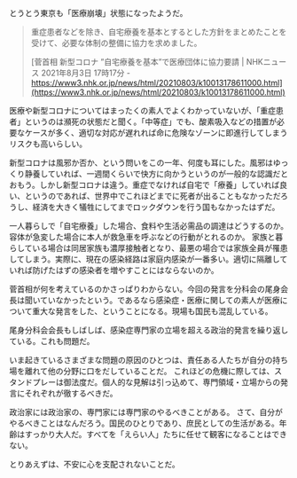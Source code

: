 とうとう東京も「医療崩壊」状態になったようだ。

> 重症患者などを除き、自宅療養を基本とするとした方針をまとめたことを受けて、必要な体制の整備に協力を求めました。
> 
> [菅首相 新型コロナ ”自宅療養を基本”で医療団体に協力要請 | NHKニュース 2021年8月3日 17時17分 - https://www3.nhk.or.jp/news/html/20210803/k10013178611000.html](https://www3.nhk.or.jp/news/html/20210803/k10013178611000.html)

医療や新型コロナについてはまったくの素人でよくわかっていないが、「重症患者」というのは瀕死の状態だと聞く。「中等症」でも、酸素吸入などの措置が必要なケースが多く、適切な対応が遅れれば命に危険なゾーンに即進行してしまうリスクも高いらしい。

新型コロナは風邪か否か、という問いをこの一年、何度も耳にした。風邪はゆっくり静養していれば、一週間くらいで快方に向かうというのが一般的な認識だとおもう。しかし新型コロナは違う。重症でなければ自宅で「療養」していれば良い、というのであれば、世界中でこれほどまでに死者が出ることもなかっただろうし、経済を大きく犠牲にしてまでロックダウンを行う国もなかったはずだ。

一人暮らしで「自宅療養」した場合、食料や生活必需品の調達はどうするのか。容体が急変した場合に本人が救急車を呼ぶなどの行動がとれるのか。
家族と暮らしている場合は同居家族も濃厚接触者となり、最悪の場合では家族全員が罹患してしまう。実際に、現在の感染経路は家庭内感染が一番多い。適切に隔離していれば防げたはずの感染者を増やすことにはならないのか。

菅首相が何を考えているのかさっぱりわからない。今回の発言を分科会の尾身会長は聞いていなかったという。であるなら感染症・医療に関しての素人が医療について重大な発言をした、ということになる。現場も国民も混乱している。

尾身分科会会長もしばしば、感染症専門家の立場を超える政治的発言を繰り返している。これも問題だ。

いま起きているさまざまな問題の原因のひとつは、責任ある人たちが自分の持ち場を離れて他の分野に口をだしていることだ。
これほどの危機に際しては、スタンドプレーは御法度だ。個人的な見解は引っ込めて、専門領域・立場からの発言にそれぞれが徹するべきだ。

政治家には政治家の、専門家には専門家のやるべきことがある。
さて、自分がやるべきことはなんだろう。国民のひとりであり、庶民としての生活がある。年齢はすっかり大人だ。すべてを「えらい人」たちに任せて観客になることはできない。

とりあえずは、不安に心を支配されないことだ。